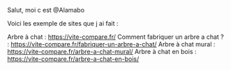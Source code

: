 Salut, moi c est @Alamabo

Voici les exemple de sites que j ai fait :

  Arbre à chat : https://vite-compare.fr/
  Comment fabriquer un arbre a chat ? : https://vite-compare.fr/fabriquer-un-arbre-a-chat/
  Arbre à chat mural : https://vite-compare.fr/arbre-a-chat-mural/
  Arbre à chat en bois : https://vite-compare.fr/arbre-a-chat-en-bois/
